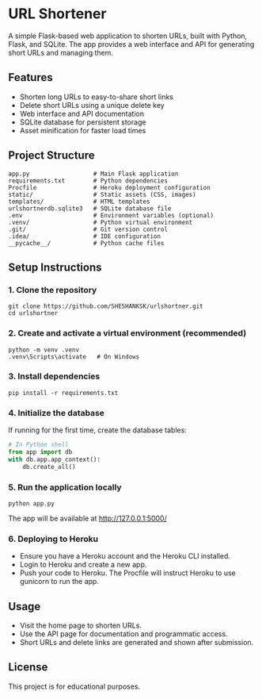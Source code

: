 # URL Shortener

A simple Flask-based web application to shorten URLs, built with Python, Flask, and SQLite. The app provides a web interface and API for generating short URLs and managing them.

## Features
- Shorten long URLs to easy-to-share short links
- Delete short URLs using a unique delete key
- Web interface and API documentation
- SQLite database for persistent storage
- Asset minification for faster load times

## Project Structure
```
app.py                  # Main Flask application
requirements.txt        # Python dependencies
Procfile                # Heroku deployment configuration
static/                 # Static assets (CSS, images)
templates/              # HTML templates
urlshortnerdb.sqlite3   # SQLite database file
.env                    # Environment variables (optional)
.venv/                  # Python virtual environment
.git/                   # Git version control
.idea/                  # IDE configuration
__pycache__/            # Python cache files
```

## Setup Instructions

### 1. Clone the repository
```
git clone https://github.com/SHESHANKSK/urlshortner.git
cd urlshortner
```

### 2. Create and activate a virtual environment (recommended)
```
python -m venv .venv
.venv\Scripts\activate   # On Windows
```

### 3. Install dependencies
```
pip install -r requirements.txt
```

### 4. Initialize the database
If running for the first time, create the database tables:
```python
# In Python shell
from app import db
with db.app.app_context():
    db.create_all()
```

### 5. Run the application locally
```
python app.py
```
The app will be available at http://127.0.0.1:5000/

### 6. Deploying to Heroku
- Ensure you have a Heroku account and the Heroku CLI installed.
- Login to Heroku and create a new app.
- Push your code to Heroku. The Procfile will instruct Heroku to use gunicorn to run the app.

## Usage
- Visit the home page to shorten URLs.
- Use the API page for documentation and programmatic access.
- Short URLs and delete links are generated and shown after submission.

## License
This project is for educational purposes.

